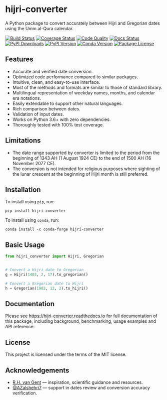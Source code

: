 # hijri-converter

<!-- start description -->

A Python package to convert accurately between Hijri and Gregorian dates using
the Umm al-Qura calendar.

<!-- end description -->

[![Build Status](https://img.shields.io/github/workflow/status/mhalshehri/hijri-converter/Release)][build]
[![Coverage Status](https://img.shields.io/badge/coverage-100%25-success)][coverage]
[![Code Quality](https://img.shields.io/codefactor/grade/github/mhalshehri/hijri-converter/main?&label=codefactor)][quality]
[![Docs Status](https://img.shields.io/readthedocs/hijri-converter/stable)][docs]
[![PyPI Downloads](https://img.shields.io/pypi/dm/hijri-converter?color=blue)][downloads]
[![PyPI Version](https://img.shields.io/pypi/v/hijri-converter)][pypi-version]
[![Conda Version](https://img.shields.io/conda/vn/conda-forge/hijri-converter)][conda-version]
[![Package License](https://img.shields.io/github/license/mhalshehri/hijri-converter)][license]

[build]:
  https://github.com/mhalshehri/hijri-converter/actions/workflows/release.yml
[coverage]:
  https://github.com/mhalshehri/hijri-converter/actions/workflows/release.yml
[quality]:
  https://www.codefactor.io/repository/github/mhalshehri/hijri-converter/overview/main
[docs]: https://hijri-converter.readthedocs.io
[downloads]: https://pypistats.org/packages/hijri-converter
[pypi-version]: https://pypi.python.org/pypi/hijri-converter
[conda-version]: https://anaconda.org/conda-forge/hijri-converter
[license]: https://github.com/mhalshehri/hijri-converter/blob/main/LICENSE

<!-- start summary -->

## Features

- Accurate and verified date conversion.
- Optimized code performance compared to similar packages.
- Intuitive, clean, and easy-to-use interface.
- Most of the methods and formats are similar to those of standard library.
- Multilingual representation of weekday names, months, and calendar era
  notations.
- Easily extendable to support other natural languages.
- Rich comparison between dates.
- Validation of input dates.
- Works on Python 3.6+ with zero dependencies.
- Thoroughly tested with 100% test coverage.

## Limitations

- The date range supported by converter is limited to the period from the
  beginning of 1343 AH (1 August 1924 CE) to the end of 1500 AH (16 November
  2077 CE).
- The conversion is not intended for religious purposes where sighting of the
  lunar crescent at the beginning of Hijri month is still preferred.

## Installation

To install using `pip`, run:

```shell
pip install hijri-converter
```

To install using `conda`, run:

```shell
conda install -c conda-forge hijri-converter
```

## Basic Usage

```python
from hijri_converter import Hijri, Gregorian


# Convert a Hijri date to Gregorian
g = Hijri(1403, 2, 17).to_gregorian()

# Convert a Gregorian date to Hijri
h = Gregorian(1982, 12, 2).to_hijri()
```

<!-- end summary -->

## Documentation

Please see <https://hijri-converter.readthedocs.io> for full documentation of
this package, including background, benchmarking, usage examples and API
reference.

## License

This project is licensed under the terms of the MIT license.

## Acknowledgements

- [R.H. van Gent](http://www.staff.science.uu.nl/~gent0113) &mdash; inspiration,
  scientific guidance and resources.
- [@AZalshehri7](https://github.com/AZalshehri7) &mdash; support in dates review
  and conversion accuracy verification.
